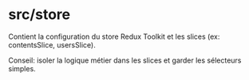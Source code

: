 # src/store

Contient la configuration du store Redux Toolkit et les slices (ex: contentsSlice, usersSlice).

Conseil: isoler la logique métier dans les slices et garder les sélecteurs simples.
